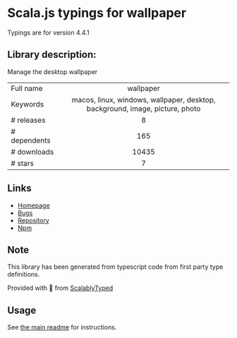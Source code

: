 
# Scala.js typings for wallpaper

Typings are for version 4.4.1

## Library description:
Manage the desktop wallpaper

|                    |                 |
| ------------------ | :-------------: |
| Full name          | wallpaper |
| Keywords           | macos, linux, windows, wallpaper, desktop, background, image, picture, photo |
| # releases         | 8 |
| # dependents       | 165 |
| # downloads        | 10435 |
| # stars            | 7 |

## Links
- [Homepage](https://github.com/sindresorhus/wallpaper#readme)
- [Bugs](https://github.com/sindresorhus/wallpaper/issues)
- [Repository](https://github.com/sindresorhus/wallpaper)
- [Npm](https://www.npmjs.com/package/wallpaper)
    


## Note
This library has been generated from typescript code from first party type definitions.

Provided with :purple_heart: from [ScalablyTyped](https://github.com/oyvindberg/ScalablyTyped)

## Usage
See [the main readme](../../readme.md) for instructions.


